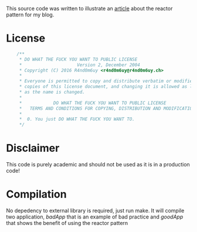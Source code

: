 This source code was written to illustrate an 
[article](https://www.r4nd0m6uy.ch/event-driven-programming-with-the-reactor-pattern.html)
about the reactor pattern for my blog.

# License
```cpp
    /**
     * DO WHAT THE FUCK YOU WANT TO PUBLIC LICENSE
     *                     Version 2, December 2004
     * Copyright (C) 2016 R4nd0m6uy <r4nd0m6uy@r4nd0m6uy.ch>
     *
     * Everyone is permitted to copy and distribute verbatim or modified
     * copies of this license document, and changing it is allowed as long
     * as the name is changed.
     *
     *            DO WHAT THE FUCK YOU WANT TO PUBLIC LICENSE
     *   TERMS AND CONDITIONS FOR COPYING, DISTRIBUTION AND MODIFICATION
     *
     *  0. You just DO WHAT THE FUCK YOU WANT TO.
     */
```

# Disclaimer
This code is purely academic and should not be used as it is in a production
code!

# Compilation
No depedency to external library is required, just run make. It will compile two
application, *badApp* that is an example of bad practice and *goodApp* that
shows the benefit of using the reactor pattern
